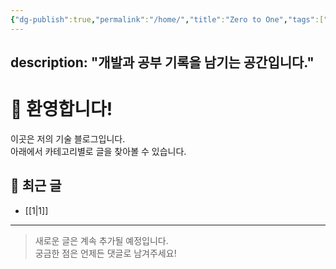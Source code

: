 ```yaml
---
{"dg-publish":true,"permalink":"/home/","title":"Zero to One","tags":["gardenEntry"]}
---
```


description: "개발과 공부 기록을 남기는 공간입니다."
---

# 👋 환영합니다!

이곳은 저의 기술 블로그입니다.  
아래에서 카테고리별로 글을 찾아볼 수 있습니다.

## 📂 최근 글

- [[1\|1]]
---

> 새로운 글은 계속 추가될 예정입니다.  
> 궁금한 점은 언제든 댓글로 남겨주세요!
